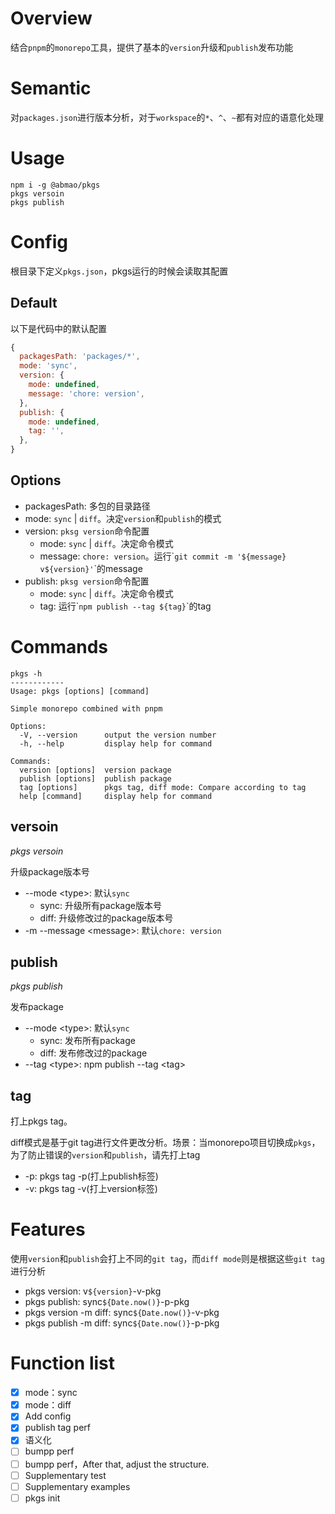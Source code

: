 # Overview
结合`pnpm`的`monorepo`工具，提供了基本的`version`升级和`publish`发布功能

# Semantic

对`packages.json`进行版本分析，对于`workspace`的`*`、`^`、`~`都有对应的语意化处理
# Usage
```
npm i -g @abmao/pkgs
pkgs versoin
pkgs publish
```

# Config
根目录下定义`pkgs.json`，pkgs运行的时候会读取其配置

## Default
以下是代码中的默认配置
```JavaScript
{
  packagesPath: 'packages/*',
  mode: 'sync',
  version: {
    mode: undefined,
    message: 'chore: version',
  },
  publish: {
    mode: undefined,
    tag: '',
  },
}
```
## Options
- packagesPath: 多包的目录路径
- mode: `sync` | `diff`。决定`version`和`publish`的模式
- version: `pksg version`命令配置
  - mode: `sync` | `diff`。决定命令模式
  - message: `chore: version`。运行\``git commit -m '${message} v${version}'`\`的message
- publish: `pksg version`命令配置
  - mode: `sync` | `diff`。决定命令模式
  - tag: 运行\``npm publish --tag ${tag}`\`的tag
# Commands
```
pkgs -h
------------
Usage: pkgs [options] [command]

Simple monorepo combined with pnpm

Options:
  -V, --version      output the version number
  -h, --help         display help for command

Commands:
  version [options]  version package
  publish [options]  publish package
  tag [options]      pkgs tag, diff mode: Compare according to tag
  help [command]     display help for command
```
## versoin
*pkgs versoin*

升级package版本号

- --mode \<type>: 默认`sync`
  - sync: 升级所有package版本号
  - diff: 升级修改过的package版本号
- -m --message \<message>: 默认`chore: version`

## publish
*pkgs publish*

发布package

- --mode \<type>: 默认`sync`
  - sync: 发布所有package
  - diff: 发布修改过的package
- --tag \<type>: npm publish --tag \<tag>

## tag
打上pkgs tag。

diff模式是基于git tag进行文件更改分析。场景：当monorepo项目切换成`pkgs`，为了防止错误的`version`和`publish`，请先打上tag

- -p: pkgs tag -p(打上publish标签)
- -v: pkgs tag -v(打上version标签)
# Features
使用`version`和`publish`会打上不同的`git tag`，而`diff mode`则是根据这些`git tag`进行分析
- pkgs version: v`${version}`-v-pkg
- pkgs publish: sync`${Date.now()}`-p-pkg
- pkgs version -m diff: sync`${Date.now()}`-v-pkg
- pkgs publish -m diff: sync`${Date.now()}`-p-pkg

# Function list
- [x] mode：sync
- [x] mode：diff
- [x] Add config
- [x] publish tag perf
- [x] 语义化
- [ ] bumpp perf
- [ ] bumpp perf，After that, adjust the structure.
- [ ] Supplementary test
- [ ] Supplementary examples
- [ ] pkgs init